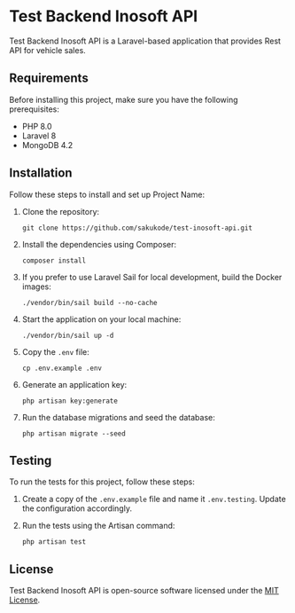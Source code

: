 # Test Backend Inosoft API

Test Backend Inosoft API is a Laravel-based application that provides Rest API for vehicle sales.

## Requirements

Before installing this project, make sure you have the following prerequisites:

- PHP 8.0
- Laravel 8
- MongoDB 4.2

## Installation

Follow these steps to install and set up Project Name:

1. Clone the repository:

   ```shell
   git clone https://github.com/sakukode/test-inosoft-api.git
   ```

2. Install the dependencies using Composer:

   ```shell
   composer install
   ```

3. If you prefer to use Laravel Sail for local development, build the Docker images:

   ```shell
   ./vendor/bin/sail build --no-cache
   ```

4. Start the application on your local machine:

   ```shell
   ./vendor/bin/sail up -d
   ```

5. Copy the `.env` file:

   ```shell
   cp .env.example .env
   ```

6. Generate an application key:

   ```shell
   php artisan key:generate
   ```

7. Run the database migrations and seed the database:

   ```shell
   php artisan migrate --seed
   ```

## Testing

To run the tests for this project, follow these steps:

1. Create a copy of the `.env.example` file and name it `.env.testing`. Update the configuration accordingly.

2. Run the tests using the Artisan command:

   ```shell
   php artisan test
   ```


## License

Test Backend Inosoft API is open-source software licensed under the [MIT License](https://opensource.org/licenses/MIT).
